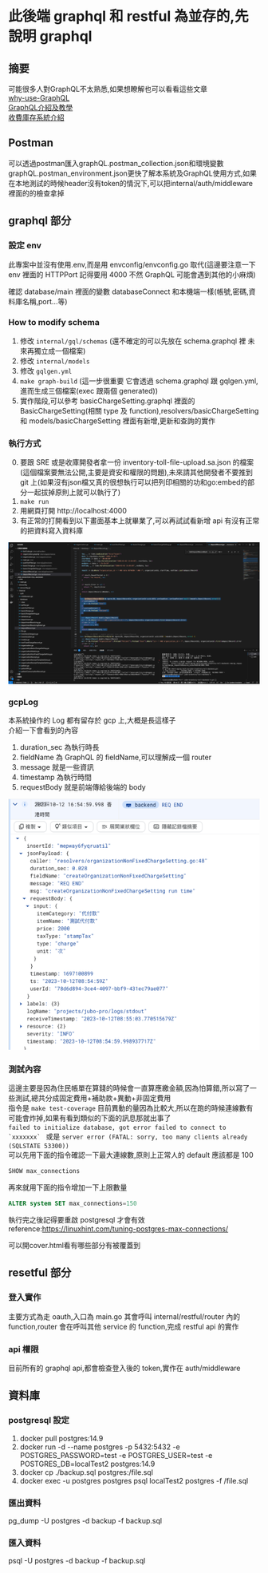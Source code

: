 # 此後端 graphql 和 restful 為並存的,先說明 graphql

## 摘要
可能很多人對GraphQL不太熟悉,如果想瞭解也可以看看這些文章  
[why-use-GraphQL](https://ithelp.ithome.com.tw/articles/10286331)  
[GraphQL介紹及教學](https://ithelp.ithome.com.tw/articles/10285159)  
[收費庫存系統介紹](https://docs.google.com/presentation/d/1y72Bj0iTMf483uiVqsrMBlD7X16iHNeJ/edit?usp=sharing&ouid=108161202519151968926&rtpof=true&sd=true)  


## Postman

可以透過postman匯入graphQL.postman_collection.json和環境變數graphQL.postman_environment.json更快了解本系統及GraphQL使用方式,如果在本地測試的時候header沒有token的情況下,可以把internal/auth/middleware裡面的的檢查拿掉  

## graphql 部分

### 設定 env
此專案中並沒有使用.env,而是用 envconfig/envconfig.go 取代(這邊要注意一下 env 裡面的 HTTPPort 記得要用 4000 不然 GraphQL 可能會遇到其他的小麻煩)


確認 database/main 裡面的變數 databaseConnect 和本機端一樣(帳號,密碼,資料庫名稱,port...等)

### How to modify schema

1. 修改 `internal/gql/schemas` (還不確定的可以先放在 schema.graphql 裡 未來再獨立成一個檔案)
2. 修改 `internal/models`
3. 修改 `gqlgen.yml`
4. `make graph-build` (這一步很重要 它會透過 schema.graphql 跟 gqlgen.yml,進而生成三個檔案(exec 跟兩個 generated))
5. 實作階段,可以參考 basicChargeSetting.graphql 裡面的 BasicChargeSetting(相關 type 及 function),resolvers/basicChargeSetting 和 models/basicChargeSetting 裡面有新增,更新和查詢的實作

### 執行方式

0. 要跟 SRE 或是收庫開發者拿一份 inventory-toll-file-upload.sa.json 的檔案(這個檔案要無法公開,主要是資安和權限的問題),未來請其他開發者不要推到 git 上(如果沒有json檔又真的很想執行可以把列印相關的功和go:embed的部分一起拔掉原則上就可以執行了)  
1. `make run`
2. 用網頁打開 http://localhost:4000
3. 有正常的打開看到以下畫面基本上就畢業了,可以再試試看新增 api 有沒有正常的把資料寫入資料庫  

![playground](playground.png)

### gcpLog

本系統操作的 Log 都有留存於 gcp 上,大概是長這樣子  
介紹一下會看到的內容

1. duration_sec 為執行時長
2. fieldName 為 GraphQL 的 fieldName,可以理解成一個 router
3. message 就是一些資訊
4. timestamp 為執行時間
5. requestBody 就是前端傳給後端的 body  

![gcpLog](gcpLog.png)

### 測試內容

這邊主要是因為住民帳單在算錢的時候會一直算應繳金額,因為怕算錯,所以寫了一些測試,總共分成固定費用+補助款+異動+非固定費用  
指令是 `make test-coverage`
目前異動的量因為比較大,所以在跑的時候連線數有可能會炸掉,如果有看到類似的下面的訊息那就出事了  
`` failed to initialize database, got error failed to connect to `xxxxxxx`  `` 或是 `server error (FATAL: sorry, too many clients already (SQLSTATE 53300))`  
可以先用下面的指令確認一下最大連線數,原則上正常人的 default 應該都是 100

```sql
SHOW max_connections
```

再來就用下面的指令增加一下上限數量

```sql
ALTER system SET max_connections=150
```

執行完之後記得要重啟 postgresql 才會有效  
reference:https://linuxhint.com/tuning-postgres-max-connections/

可以開cover.html看有哪些部分有被覆蓋到

## resetful 部分

### 登入實作

主要方式為走 oauth,入口為 main.go 其會呼叫 internal/restful/router 內的 function,router 會在呼叫其他 service 的 function,完成 restful api 的實作

### api 權限

目前所有的 graphql api,都會檢查登入後的 token,實作在 auth/middleware

## 資料庫

### postgresql 設定
1. docker pull postgres:14.9
2. docker run -d --name postgres -p 5432:5432 -e POSTGRES_PASSWORD=test -e POSTGRES_USER=test  -e POSTGRES_DB=localTest2 postgres:14.9
3. docker cp ./backup.sql postgres:/file.sql
4. docker exec -u postgres postgres psql localTest2 postgres -f /file.sql

### 匯出資料
pg_dump -U postgres -d backup -f backup.sql
### 匯入資料
psql -U postgres -d backup -f backup.sql 



